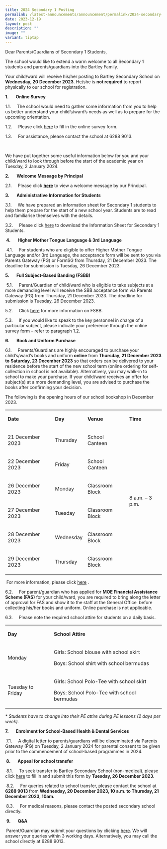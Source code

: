```yaml
---
title: 2024 Secondary 1 Posting
permalink: /latest-announcements/announcement/permalink/2024-secondary-1-posting/
date: 2023-12-19
layout: post
description: ""
image: ""
variant: tiptap
---
```

<p>Dear Parents/Guardians of Secondary 1 Students,</p><p>The school would like to extend a warm welcome to all Secondary 1 students and parents/guardians into the Bartley Family.</p><p>Your child/ward will receive his/her posting to Bartley Secondary School on <strong>Wednesday, 20 December 2023</strong>. He/she is <strong>not required</strong> to report physically to our school for registration.</p><p><strong>1.&nbsp;&nbsp;&nbsp;&nbsp;&nbsp;&nbsp; Online Survey</strong></p><p>1.1.&nbsp;&nbsp;&nbsp;&nbsp; The school would need to gather some information from you to help us better understand your child’s/ward’s needs as well as to prepare for the upcoming orientation.</p><p>1.2.&nbsp;&nbsp;&nbsp;&nbsp; Please click <a href="https://go.gov.sg/needsparent" rel="noopener noreferrer nofollow" target="_blank">here</a><strong> </strong>to fill in the online survey form.</p><p>1.3.&nbsp;&nbsp;&nbsp;&nbsp; For assistance, please contact the school at 6288 9013.</p><p>&nbsp;</p><p>We have put together some useful information below for you and your child/ward to look through before the start of the academic year on Tuesday, 2 January 2024.</p><p><strong>2.&nbsp;&nbsp;&nbsp;&nbsp;&nbsp;&nbsp; Welcome Message by Principal</strong></p><p>2.1.&nbsp;&nbsp;&nbsp;&nbsp; Please click <strong><u>here</u></strong> to view a welcome message by our Principal.</p><p><strong>3.&nbsp;&nbsp;&nbsp;&nbsp;&nbsp;&nbsp; Administrative Information for Students</strong></p><p>3.1.&nbsp;&nbsp;&nbsp;&nbsp; We have prepared an information sheet for Secondary 1 students to help them prepare for the start of a new school year. Students are to read and familiarise themselves with the details.</p><p>3.2.&nbsp;&nbsp;&nbsp;&nbsp; Please click <a href="/files/2024_Secondary_1_Information_Sheet.pdf" rel="noopener noreferrer nofollow" target="_blank">here</a> to download the Information Sheet for Secondary 1 Students.</p><p><strong>&nbsp;4.&nbsp;&nbsp;&nbsp;&nbsp;&nbsp;&nbsp; Higher Mother Tongue Language &amp; 3rd Language</strong></p><p>&nbsp;4.1.&nbsp;&nbsp;&nbsp;&nbsp; For students who are eligible to offer Higher Mother Tongue Language and/or 3rd Language, the acceptance form will be sent to you via Parents Gateway (PG) or FormSG from Thursday, 21 December 2023. The deadline for submission is Tuesday, 26 December 2023.</p><p><strong>5.&nbsp;&nbsp;&nbsp;&nbsp;&nbsp;&nbsp; Full Subject-Based Banding (FSBB)</strong></p><p>&nbsp;5.1.&nbsp;&nbsp;&nbsp;&nbsp; Parent/Guardian of child/ward who is eligible to take subjects at a more demanding level will receive the SBB acceptance form via Parents Gateway (PG) from Thursday, 21 December 2023. The deadline for submission is Tuesday, 26 December 2023.</p><p>5.2.&nbsp;&nbsp;&nbsp;&nbsp; Click <a href="https://www.moe.gov.sg/microsites/psle-fsbb/full-subject-based-banding/main.html" rel="noopener noreferrer nofollow" target="_blank">here</a> for more information on FSBB.</p><p>5.3.&nbsp;&nbsp;&nbsp;&nbsp; If you would like to speak to the key personnel in charge of a particular subject, please indicate your preference through the online survey form – refer to paragraph 1.2.</p><p><strong>6.&nbsp;&nbsp;&nbsp;&nbsp;&nbsp;&nbsp; Book and Uniform Purchase</strong></p><p>6.1.&nbsp;&nbsp;&nbsp;&nbsp; Parents/Guardians are highly encouraged to purchase your child’s/ward’s books and uniform <strong>online</strong> from <strong>Thursday, 21 December 2023 to</strong> <strong>Saturday, 23 December 2023</strong> so that orders can be delivered to your residence before the start of the new school term (online ordering for self-collection in school is not available). Alternatively, you may walk-in to school to make your purchase. If your child/ward receives an offer for subject(s) at a more demanding level, you are advised to purchase the books after confirming your decision.</p><p>The following is the opening hours of our school bookshop in December 2023.&nbsp;</p><table><tbody><tr><td rowspan="1" colspan="1"><p><strong>Date</strong></p></td><td rowspan="1" colspan="1"><p><strong>Day</strong></p></td><td rowspan="1" colspan="1"><p><strong>Venue</strong></p></td><td rowspan="1" colspan="1"><p><strong>Time</strong></p></td></tr><tr><td rowspan="1" colspan="1"><p>21 December 2023</p></td><td rowspan="1" colspan="1"><p>Thursday</p></td><td rowspan="1" colspan="1"><p>School Canteen</p></td><td rowspan="6" colspan="1"><p>8 a.m. – 3 p.m.</p></td></tr><tr><td rowspan="1" colspan="1"><p>22 December 2023</p></td><td rowspan="1" colspan="1"><p>Friday</p></td><td rowspan="1" colspan="1"><p>School Canteen</p></td></tr><tr><td rowspan="1" colspan="1"><p>26 December 2023</p></td><td rowspan="1" colspan="1"><p>Monday</p></td><td rowspan="1" colspan="1"><p>Classroom Block</p></td></tr><tr><td rowspan="1" colspan="1"><p>27 December 2023</p></td><td rowspan="1" colspan="1"><p>Tuesday</p></td><td rowspan="1" colspan="1"><p>Classroom Block</p></td></tr><tr><td rowspan="1" colspan="1"><p>28 December 2023</p></td><td rowspan="1" colspan="1"><p>Wednesday</p></td><td rowspan="1" colspan="1"><p>Classroom Block</p></td></tr><tr><td rowspan="1" colspan="1"><p>29 December 2023</p></td><td rowspan="1" colspan="1"><p>Thursday</p></td><td rowspan="1" colspan="1"><p>Classroom Block</p></td></tr></tbody></table><p>&nbsp;For more information, please click <a href="https://www.bartleysec.moe.edu.sg/information/parents/purchase-of-books-n-school-uniform/" rel="noopener noreferrer nofollow" target="_blank">here</a> .</p><p>6.2.&nbsp;&nbsp;&nbsp;&nbsp; For parent/guardian who has applied for <strong>MOE Financial Assistance Scheme (FAS)</strong> for your child/ward, you are required to bring along the letter of approval for FAS and show it to the staff at the General Office &nbsp;before collecting his/her books and uniform. Online purchase is not applicable.</p><p>6.3.&nbsp;&nbsp;&nbsp;&nbsp; Please note the required school attire for students on a daily basis.&nbsp;</p><table><tbody><tr><td rowspan="1" colspan="1"><p><strong>Day</strong></p></td><td rowspan="1" colspan="1"><p><strong>School Attire</strong></p></td></tr><tr><td rowspan="1" colspan="1"><p>Monday</p></td><td rowspan="1" colspan="1"><p>Girls: School blouse with school skirt</p><p>Boys: School shirt with school bermudas</p></td></tr><tr><td rowspan="1" colspan="1"><p>Tuesday to Friday</p></td><td rowspan="1" colspan="1"><p>Girls: School Polo-Tee with school skirt</p><p>Boys: School Polo-Tee with school bermudas</p></td></tr></tbody></table><p><em>* Students have to change into their PE attire during PE lessons (2 days per week).</em></p><p><strong>7.&nbsp;&nbsp;&nbsp;&nbsp;&nbsp;&nbsp; Enrolment for School-Based Health &amp; Dental Services</strong></p><p><strong>&nbsp;</strong>7.1.&nbsp;&nbsp;&nbsp;&nbsp; A digital letter to parents/guardians will be disseminated via Parents Gateway (PG) on Tuesday, 2 January 2024 for parental consent to be given prior to the commencement of school-based programmes in 2024.</p><p><strong>&nbsp;8.&nbsp;&nbsp;&nbsp;&nbsp;&nbsp;&nbsp; Appeal for school transfer</strong></p><p>&nbsp;8.1.&nbsp;&nbsp;&nbsp;&nbsp; To seek transfer to Bartley Secondary School (non-medical), please click <a href="https://go.gov.sg/nonmedical23" rel="noopener noreferrer nofollow" target="_blank">here</a> to fill in and submit this form by <strong>Tuesday, 26 December 2023.</strong></p><p>&nbsp;8.2.&nbsp;&nbsp;&nbsp;&nbsp; For queries related to school transfer, please contact the school at <strong>6288 9013 </strong>from <strong>Wednesday, 20 December 2023, 10 a.m. to Thursday, 21 December 2023, 10am.</strong></p><p><strong>&nbsp;</strong>8.3.&nbsp;&nbsp;&nbsp;&nbsp; For medical reasons, please contact the posted secondary school directly.</p><p>&nbsp;<strong>9.&nbsp;&nbsp;&nbsp;&nbsp;&nbsp;&nbsp; Q&amp;A</strong></p><p><strong>&nbsp;</strong>Parent/Guardian may submit your questions by clicking <a href="https://go.gov.sg/regqn23" rel="noopener noreferrer nofollow" target="_blank">here</a>. We will answer your queries within 3 working days. Alternatively, you may call the school directly at 6288 9013.</p><p></p>